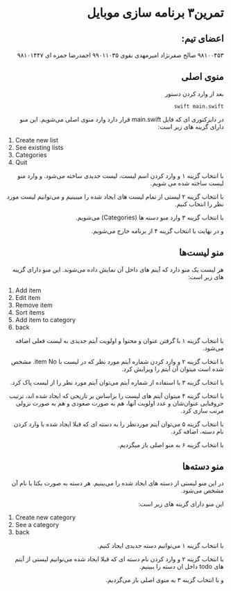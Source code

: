 <div dir="rtl"> 

# تمرین۳ برنامه سازی موبایل
## اعضای تیم:
  ۹۸۱۰۰۴۵۳ صالح صفرنژاد 
  امیرمهدی نقوی ۹۹۰۱۱۰۳۵
  احمدرضا حمزه ای ۹۸۱۰۱۴۴۷
## منوی اصلی

بعد از وارد کردن دستور

```
swift main.swift
```

در دایرکتوری ای که فایل
main.swift
قرار دارد وارد منوی اصلی می‌شویم.
این منو دارای گزینه های زیر است:

<div dir="ltr">

  1. Create new list
  2. See existing lists
  3. Categories
  4. Quit
  
</div>

با انتخاب گزینه ۱ و وارد کردن اسم لیست، لیست جدیدی ساخته می‌شود. و وارد منو لیست ساخته شده می شویم.

با انتخاب گزینه ۲ لیستی از تمام لیست های ایجاد شده را میبینیم و می‌توانیم لیست مورد نظر را انتخاب کنیم.

با انتخاب گزینه ۳ وارد منو دسته ها
(Categories)
می‌شویم.

و در نهایت با انتخاب گزینه ۴ از برنامه خارج می‌شویم.

## منو لیست‌ها

هر لیست یک منو دارد که آیتم های داخل آن نمایش داده می‌شوند.
این منو دارای گزینه های زیر است:

<div dir="ltr">

  1. Add item
  2. Edit item
  3. Remove item
  4. Sort items
  5. Add item to category
  6. back
  
</div>

با انتخاب گزینه ۱ با گرفتن عنوان و محتوا و اولویت آیتم جدیدی به لیست فعلی اضافه می‌شود.

با انتخاب گزینه ۲ و وارد کردن شماره آیتم مورد نظر که در لیست با
‍‍‍‍item No. 
مشخص شده است میتوان آن آیتم را ویرایش کرد.

با انتخاب گزینه ۳ با استفاده از شماره آیتم می‌توان آیتم مورد نظر را از لیست پاک کرد.

با انتخاب گزینه ۴ میتوان آیتم های لیست را براساس بر تاریحی که ایجاد شده اند، ترتیب حروفبایی عنوان‌شان و عدد اولویت آنها، هم به صورت صعودی و هم به صورت نزولی مرتب سازی کرد.  

با انتخاب گزینه ۵ می‌توان آیتم موردنظر را به دسته ای که قبلا ایجاد شده با وارد کردن نام دسته، اضافه کرد.

با انتخاب گزینه ۶ به منو اصلی باز میگزدیم.

## منو دسته‌ها

در این منو لیستی از دسته های ایجاد شده را می‌بینیم. هر دسته به صورت یکتا با نام آن مشخص می‌شود.

این منو دارای گزینه های زیر است:

<div dir="ltr">

  1. Create new category
  2. See a category
  3. back
  
</div>

با انتخاب گزینه ۱ می‌توانیم دسته جدیدی ایجاد کنیم.

با انتخاب گزینه ۲ و وارد کردن نام دسته ای که قبلا ایجاد شده می‌توانیم لیستی از آیتم های todo داخل ان دسته را ببینیم.

و با انتخاب گزینه ۳ به منوی اصلی باز می‌گردیم.
</div>
